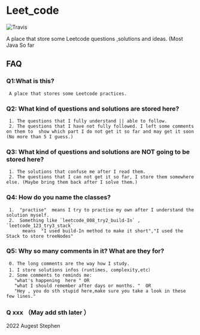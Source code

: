 # Leet_code
![Travis](https://img.shields.io/badge/language-Java-blue.svg)

A place that store some Leetcode questions ,solutions and ideas. (Most Java So far


## FAQ

### Q1:What is this?
     A place that stores some Leetcode practices.

### Q2: What kind of questions and solutions are stored here?
     1. The questions that I fully understand || able to follow.
     2. The questions that I have not fully followed. I left some comments on them to  show which part I do not get it so far and may get it soon  (No more than 5 I guess.)
     
### Q3: What kind of questions and solutions are NOT going to be stored here?
     1. The solutions that confuse me after I read them.
     2. The questions that I can not get it so far, I store them somewhere else. (Maybe bring them back after I solve them.)
     
### Q4: How do you name the classes?
     1.  "practise"  means I try to practise my own after I understand the solution myself.
     2.  Something like `leetcode_008_try2_build-In` ,  `leetcode_123_try3_stack`  
          means  "I used build-In method to make it short","I used the Stack to store treeNodes"
     
### Q5: Why so many comments in it? What are they for?
     0. The long comments are the way how I study.
     1. I store solutions infos (runtimes, complexity,etc）
     2. Some comments to reminds me:
       "what's happening  here " OR 
       "what I should remember after days or months. "  OR 
       "Hey , you do sth stupid here,make sure you take a look in these few lines."
       
### Q xxx    （May add sth later ）

2022 Augest
Stephen

